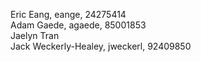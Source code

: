 Eric Eang, eange, 24275414\
Adam Gaede, agaede, 85001853\
Jaelyn Tran\
Jack Weckerly-Healey, jweckerl, 92409850
